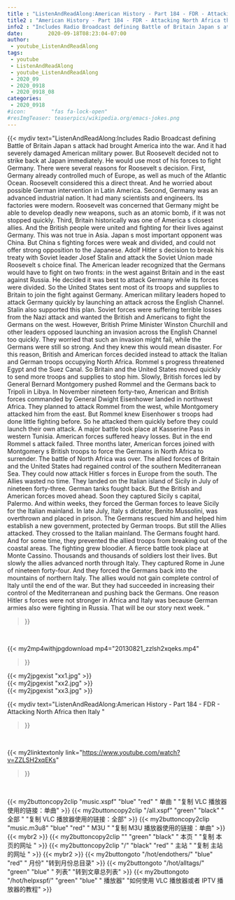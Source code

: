```yaml
---
title : "ListenAndReadAlong:American History - Part 184 - FDR - Attacking North Africa then Italy "
title2 : "American History - Part 184 - FDR - Attacking North Africa then Italy "
info2 : "Includes Radio Broadcast defining Battle of Britain Japan s attack had brought America into the war. And it had severely damaged American military power. But Roosevelt decided not to strike back at Japan immediately. He would use most of his forces to fight Germany. There were several reasons for Roosevelt s decision. First, Germany already controlled much of Europe, as well as much of the Atlantic Ocean. Roosevelt considered this a direct threat. And he worried about possible German intervention in Latin America. Second, Germany was an advanced industrial nation. It had many scientists and engineers. Its factories were modern. Roosevelt was concerned that Germany might be able to develop deadly new weapons, such as an atomic bomb, if it was not stopped quickly. Third, Britain historically was one of America s closest allies. And the British people were united and fighting for their lives against Germany. This was not true in Asia. Japan s most important opponent was China. But China s fighting forces were weak and divided, and could not offer strong opposition to the Japanese. Adolf Hitler s decision to break his treaty with Soviet leader Josef Stalin and attack the Soviet Union made Roosevelt s choice final. The American leader recognized that the Germans would have to fight on two fronts: in the west against Britain and in the east against Russia. He decided it was best to attack Germany while its forces were divided. So the United States sent most of its troops and supplies to Britain to join the fight against Germany. American military leaders hoped to attack Germany quickly by launching an attack across the English Channel. Stalin also supported this plan. Soviet forces were suffering terrible losses from the Nazi attack and wanted the British and Americans to fight the Germans on the west. However, British Prime Minister Winston Churchill and other leaders opposed launching an invasion across the English Channel too quickly. They worried that such an invasion might fail, while the Germans were still so strong. And they knew this would mean disaster. For this reason, British and American forces decided instead to attack the Italian and German troops occupying North Africa. Rommel s progress threatened Egypt and the Suez Canal. So Britain and the United States moved quickly to send more troops and supplies to stop him. Slowly, British forces led by General Bernard Montgomery pushed Rommel and the Germans back to Tripoli in Libya.  In November nineteen forty-two, American and British forces commanded by General Dwight Eisenhower landed in northwest Africa. They planned to attack Rommel from the west, while Montgomery attacked him from the east. But Rommel knew Eisenhower s troops had done little fighting before. So he attacked them quickly before they could launch their own attack. A major battle took place at Kasserine Pass in western Tunisia. American forces suffered heavy losses. But in the end Rommel s attack failed. Three months later, American forces joined with Montgomery s British troops to force the Germans in North Africa to surrender. The battle of North Africa was over. The allied forces of Britain and the United States had regained control of the southern Mediterranean Sea. They could now attack Hitler s forces in Europe from the south. The Allies wasted no time. They landed on the Italian island of Sicily in July of nineteen forty-three. German tanks fought back. But the British and American forces moved ahead. Soon they captured Sicily s capital, Palermo. And within weeks, they forced the German forces to leave Sicily for the Italian mainland. In late July, Italy s dictator, Benito Mussolini, was overthrown and placed in prison. The Germans rescued him and helped him establish a new government, protected by German troops. But still the Allies attacked. They crossed to the Italian mainland. The Germans fought hard. And for some time, they prevented the allied troops from breaking out of the coastal areas. The fighting grew bloodier. A fierce battle took place at Monte Cassino. Thousands and thousands of soldiers lost their lives. But slowly the allies advanced north through Italy. They captured Rome in June of nineteen forty-four. And they forced the Germans back into the mountains of northern Italy. The allies would not gain complete control of Italy until the end of the war. But they had succeeded in increasing their control of the Mediterranean and pushing back the Germans. One reason Hitler s forces were not stronger in Africa and Italy was because German armies also were fighting in Russia. That will be our story next week. "
date:        2020-09-18T08:23:04-07:00
author:
 - youtube_ListenAndReadAlong
tags:
 - youtube
 - ListenAndReadAlong
 - youtube_ListenAndReadAlong
 - 2020_09
 - 2020_0918
 - 2020_0918_08
categories:
 - 2020_0918
#icon:        "fas fa-lock-open"
#resImgTeaser: teaserpics/wikipedia.org/emacs-jokes.png
---
```


{{< mydiv text="ListenAndReadAlong:Includes Radio Broadcast defining Battle of Britain Japan s attack had brought America into the war. And it had severely damaged American military power. But Roosevelt decided not to strike back at Japan immediately. He would use most of his forces to fight Germany. There were several reasons for Roosevelt s decision. First, Germany already controlled much of Europe, as well as much of the Atlantic Ocean. Roosevelt considered this a direct threat. And he worried about possible German intervention in Latin America. Second, Germany was an advanced industrial nation. It had many scientists and engineers. Its factories were modern. Roosevelt was concerned that Germany might be able to develop deadly new weapons, such as an atomic bomb, if it was not stopped quickly. Third, Britain historically was one of America s closest allies. And the British people were united and fighting for their lives against Germany. This was not true in Asia. Japan s most important opponent was China. But China s fighting forces were weak and divided, and could not offer strong opposition to the Japanese. Adolf Hitler s decision to break his treaty with Soviet leader Josef Stalin and attack the Soviet Union made Roosevelt s choice final. The American leader recognized that the Germans would have to fight on two fronts: in the west against Britain and in the east against Russia. He decided it was best to attack Germany while its forces were divided. So the United States sent most of its troops and supplies to Britain to join the fight against Germany. American military leaders hoped to attack Germany quickly by launching an attack across the English Channel. Stalin also supported this plan. Soviet forces were suffering terrible losses from the Nazi attack and wanted the British and Americans to fight the Germans on the west. However, British Prime Minister Winston Churchill and other leaders opposed launching an invasion across the English Channel too quickly. They worried that such an invasion might fail, while the Germans were still so strong. And they knew this would mean disaster. For this reason, British and American forces decided instead to attack the Italian and German troops occupying North Africa. Rommel s progress threatened Egypt and the Suez Canal. So Britain and the United States moved quickly to send more troops and supplies to stop him. Slowly, British forces led by General Bernard Montgomery pushed Rommel and the Germans back to Tripoli in Libya.  In November nineteen forty-two, American and British forces commanded by General Dwight Eisenhower landed in northwest Africa. They planned to attack Rommel from the west, while Montgomery attacked him from the east. But Rommel knew Eisenhower s troops had done little fighting before. So he attacked them quickly before they could launch their own attack. A major battle took place at Kasserine Pass in western Tunisia. American forces suffered heavy losses. But in the end Rommel s attack failed. Three months later, American forces joined with Montgomery s British troops to force the Germans in North Africa to surrender. The battle of North Africa was over. The allied forces of Britain and the United States had regained control of the southern Mediterranean Sea. They could now attack Hitler s forces in Europe from the south. The Allies wasted no time. They landed on the Italian island of Sicily in July of nineteen forty-three. German tanks fought back. But the British and American forces moved ahead. Soon they captured Sicily s capital, Palermo. And within weeks, they forced the German forces to leave Sicily for the Italian mainland. In late July, Italy s dictator, Benito Mussolini, was overthrown and placed in prison. The Germans rescued him and helped him establish a new government, protected by German troops. But still the Allies attacked. They crossed to the Italian mainland. The Germans fought hard. And for some time, they prevented the allied troops from breaking out of the coastal areas. The fighting grew bloodier. A fierce battle took place at Monte Cassino. Thousands and thousands of soldiers lost their lives. But slowly the allies advanced north through Italy. They captured Rome in June of nineteen forty-four. And they forced the Germans back into the mountains of northern Italy. The allies would not gain complete control of Italy until the end of the war. But they had succeeded in increasing their control of the Mediterranean and pushing back the Germans. One reason Hitler s forces were not stronger in Africa and Italy was because German armies also were fighting in Russia. That will be our story next week. "
>}}
<br>


{{< my2mp4withjpgdownload mp4="20130821_zzlsh2xqeks.mp4"
>}}

{{< my2jpgexist "xx1.jpg" >}}<br>
{{< my2jpgexist "xx2.jpg" >}}<br>
{{< my2jpgexist "xx3.jpg" >}}<br>



{{< mydiv text="ListenAndReadAlong:American History - Part 184 - FDR - Attacking North Africa then Italy "
>}}
<br>

{{< my2linktextonly link="https://www.youtube.com/watch?v=ZZLSH2xqEKs"
>}}


<br>

{{< my2buttoncopy2clip "music.xspf"        "blue"   "red"    " 单曲 "  "复制 VLC 播放器使用的链接：单曲" >}} {{< my2buttoncopy2clip "/all.xspf"         "green"  "black"  " 全部 "  "复制 VLC 播放器使用的链接：全部" >}} {{< my2buttoncopy2clip "music.m3u8"        "blue"   "red"    " M3U  "    "复制 M3U 播放器使用的链接：单曲" >}} {{< mybr2 >}} {{< my2buttoncopy2clip ""                  "green"  "black"  " 本页 "    "复制 本页的网址 " >}} {{< my2buttoncopy2clip "/"                 "black"  "red"    " 主站 "    "复制 主站的网址 " >}} {{< mybr2 >}} {{< my2buttongoto      "/hot/endothers/"   "blue"   "red"    " 月份"   "转到月份总目录" >}} {{< my2buttongoto      "/hot/alltags/"     "green"  "blue"   " 列表"   "转到文章总列表" >}} {{< my2buttongoto      "/hot/helpxspf/"    "green"  "blue"   " 播放器" "如何使用 VLC 播放器或者 IPTV 播放器的教程" >}} 

